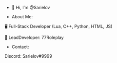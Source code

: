 - 👋 Hi, I’m @Sarielov

- About Me:

🖥️ Full-Stack Developer (Lua, C++, Python, HTML, JS)

🤵‍ LeadDeveloper: 77Roleplay


- Contact: 

Discord: Sarielov#9999

